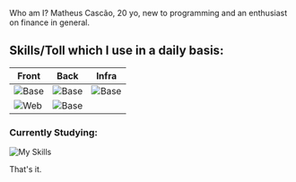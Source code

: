 Who am I?
  Matheus Cascão, 20 yo, new to programming and an enthusiast on finance in general.

## Skills/Toll which I use in a daily basis:
| Front | Back | Infra |
|----------|---------|-----------|
|![Base](https://skillicons.dev/icons?i=linux,github&perline=3)        |![Base](https://skillicons.dev/icons?i=nodejs,express)   |![Base](https://skillicons.dev/icons?i=linux,azure,docker,kubernetes,heroku)   |
|![Web](https://skillicons.dev/icons?i=react)                     |![Base](https://skillicons.dev/icons?i=python)
  
### Currently Studying:
![My Skills](https://skillicons.dev/icons?i=java,go,mongo,aws,c,cpp)
  
That's it.
